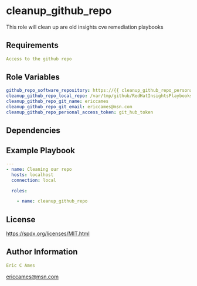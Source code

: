 cleanup_github_repo
=========

This role will clean up are old insights cve remediation playbooks

Requirements
------------
```yaml
Access to the github repo
```
Role Variables
--------------
```yaml
github_repo_software_repository: https://{{ cleanup_github_repo_personal_access_token }}@github.com/ericcames/RedHatInsightsPlaybooks.git
cleanup_github_repo_local_repo: /var/tmp/github/RedHatInsightsPlaybooks
cleanup_github_repo_git_name: ericcames
cleanup_github_repo_git_email: ericcames@msn.com
cleanup_github_repo_personal_access_token: git_hub_token
```
Dependencies
------------

Example Playbook
----------------
```yaml
---
- name: Cleaning our repo
  hosts: localhost
  connection: local

  roles:

    - name: cleanup_github_repo
```
License
-------

https://spdx.org/licenses/MIT.html

Author Information
------------------
```yaml
Eric C Ames
```
ericcames@msn.com

